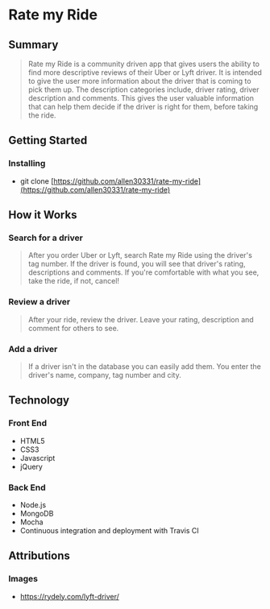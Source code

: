 <!-- <h1>Rate my Ride</h1>

Second portfolio project for <a href="https://www.thinkful.com/">Thinkful</a>. <a href="https://rate-my-ride.herokuapp.com/">Rate my Ride</a> is a driver review app, designed to let users submit more descriptive reviews of their Uber and Lyft drivers. 
<img src="public/images/screen-shots1.png">


<h2>Summary</h2>
<p>Rate my Ride is a community driven app that gives users the ability to find more descriptive reviews of their Uber or Lyft driver. It is intended to give the user more information about the driver that is coming to pick them up. The description categories include, driver rating, driver description and comments. This gives the user valuable information that can help them decide if the driver is right for them, before taking the ride</p>


<h2>How it Works</h2>

<h3>Search for your driver</h3>
<p>After you order Uber or Lyft, search Rate my Ride using the driver's tag number. If the driver is found, you will see that driver's rating, descriptions and comments. If you're comfortable with what you see, take the ride, if not, cancel!</p>


<h3>Review the driver</h3>
<p>After your ride, review the driver. Leave your rating, description and comment for others to see.</p>

<h3>Add a driver</h3>
<p>If a driver isn't in the database you can easily add them. You enter the driver's name, company, tag number and city.</p>

<h2>Technology</h2>
<h3>Front End</h3>
<ul>
	<li>HTML5</li>
	<li>CSS3</li>
	<li>Javascript</li>
	<li>jQuery</li>
</ul>

<h3>Back End</h3>
<ul>
	<li>Node.js + Express.js (web server)</li>
	<li>MongoDB (database)</li>
	<li>JavascMocha + Chai (testing)</li>
	<li>Continuous integration and deployment with Travis CI</li>
</ul>


<h2>Responsive</h2>
<ul>
	<li>The app is fully responsive and quickly adapts to all mobile, tablet, and desktop viewports.</li>
</ul>



<h2>Image Attributions</h2>
<ul>
	<li><a href="https://rydely.com/lyft-driver/"></a>https://rydely.com/lyft-driver/</li>
</ul> -->

# Rate my Ride

## Summary

> Rate my Ride is a community driven app that gives users the ability to find more descriptive reviews of their Uber or Lyft driver. It is intended to give the user more information about the driver that is coming to pick them up. The description categories include, driver rating, driver description and comments. This gives the user valuable information that can help them decide if the driver is right for them, before taking the ride.

## Getting Started

### Installing 

* git clone [https://github.com/allen30331/rate-my-ride](https://github.com/allen30331/rate-my-ride)

## How it Works

### Search for a driver

> After you order Uber or Lyft, search Rate my Ride using the driver's tag number. If the driver is found, you will see that driver's rating, descriptions and comments. If you're comfortable with what you see, take the ride, if not, cancel!

### Review a driver

> After your ride, review the driver. Leave your rating, description and comment for others to see.

### Add a driver

> If a driver isn't in the database you can easily add them. You enter the driver's name, company, tag number and city.


## Technology

### Front End

* HTML5
* CSS3
* Javascript
* jQuery

### Back End

* Node.js
* MongoDB
* Mocha
* Continuous integration and deployment with Travis CI

## Attributions 

### Images

* https://rydely.com/lyft-driver/

